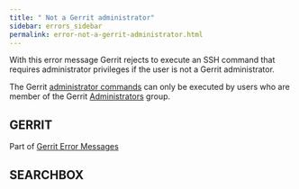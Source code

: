 ```yaml
---
title: " Not a Gerrit administrator"
sidebar: errors_sidebar
permalink: error-not-a-gerrit-administrator.html
---
```

With this error message Gerrit rejects to execute an SSH command that
requires administrator privileges if the user is not a Gerrit
administrator.

The Gerrit [administrator commands](cmd-index.html#admin_commands) can
only be executed by users who are member of the Gerrit
[Administrators](access-control.html#administrators) group.

## GERRIT

Part of [Gerrit Error Messages](error-messages.html)

## SEARCHBOX

